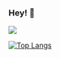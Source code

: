 ### Hey! 👋 
<img src="https://skillicons.dev/icons?perline=9&i=ts%2Cbun%2Ctailwind%2Creact%2Cdiscordjs%2Cexpress%2Cpy%2Cflask%2Cgit"/>

[![Top Langs](https://github-readme-stats-dun-six-48.vercel.app/api/top-langs/?username=letruxuxs&layout=compact)](https://github.com/anuraghazra/github-readme-stats)
